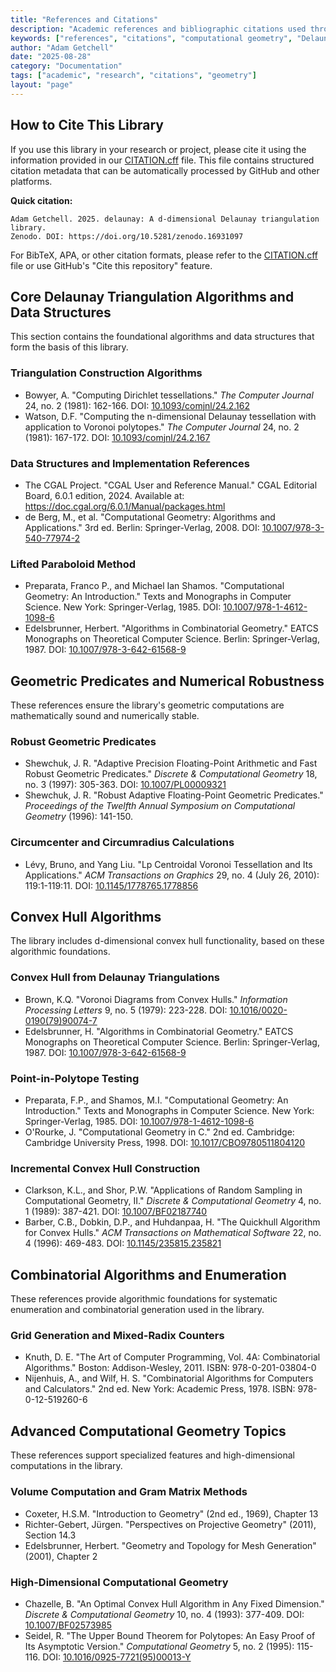 ```yaml
---
title: "References and Citations"
description: "Academic references and bibliographic citations used throughout the delaunay library"
keywords: ["references", "citations", "computational geometry", "Delaunay triangulation", "bibliography"]
author: "Adam Getchell"
date: "2025-08-28"
category: "Documentation"
tags: ["academic", "research", "citations", "geometry"]
layout: "page"
---
```


## How to Cite This Library

If you use this library in your research or project, please cite it using the information provided in our
[CITATION.cff](CITATION.cff) file. This file contains structured citation metadata that can be automatically
processed by GitHub and other platforms.

**Quick citation:**

```text
Adam Getchell. 2025. delaunay: A d-dimensional Delaunay triangulation library.
Zenodo. DOI: https://doi.org/10.5281/zenodo.16931097
```

For BibTeX, APA, or other citation formats, please refer to the [CITATION.cff](CITATION.cff) file or use
GitHub's "Cite this repository" feature.

## Core Delaunay Triangulation Algorithms and Data Structures

This section contains the foundational algorithms and data structures that form the basis of this library.

### Triangulation Construction Algorithms

- Bowyer, A. "Computing Dirichlet tessellations." *The Computer Journal* 24, no. 2 (1981): 162-166.
  DOI: [10.1093/comjnl/24.2.162](https://doi.org/10.1093/comjnl/24.2.162)
- Watson, D.F. "Computing the n-dimensional Delaunay tessellation with application to Voronoi polytopes."
  *The Computer Journal* 24, no. 2 (1981): 167-172. DOI: [10.1093/comjnl/24.2.167](https://doi.org/10.1093/comjnl/24.2.167)

### Data Structures and Implementation References

- The CGAL Project. "CGAL User and Reference Manual." CGAL Editorial Board, 6.0.1 edition, 2024.
  Available at: <https://doc.cgal.org/6.0.1/Manual/packages.html>
- de Berg, M., et al. "Computational Geometry: Algorithms and Applications." 3rd ed. Berlin: Springer-Verlag, 2008.
  DOI: [10.1007/978-3-540-77974-2](https://doi.org/10.1007/978-3-540-77974-2)

### Lifted Paraboloid Method

- Preparata, Franco P., and Michael Ian Shamos. "Computational Geometry: An Introduction."
  Texts and Monographs in Computer Science. New York: Springer-Verlag, 1985.
  DOI: [10.1007/978-1-4612-1098-6](https://doi.org/10.1007/978-1-4612-1098-6)
- Edelsbrunner, Herbert. "Algorithms in Combinatorial Geometry."
  EATCS Monographs on Theoretical Computer Science. Berlin: Springer-Verlag, 1987.
  DOI: [10.1007/978-3-642-61568-9](https://doi.org/10.1007/978-3-642-61568-9)

## Geometric Predicates and Numerical Robustness

These references ensure the library's geometric computations are mathematically sound and numerically stable.

### Robust Geometric Predicates

- Shewchuk, J. R. "Adaptive Precision Floating-Point Arithmetic and Fast Robust Geometric Predicates."
  *Discrete & Computational Geometry* 18, no. 3 (1997): 305-363. DOI: [10.1007/PL00009321](https://doi.org/10.1007/PL00009321)
- Shewchuk, J. R. "Robust Adaptive Floating-Point Geometric Predicates."
  *Proceedings of the Twelfth Annual Symposium on Computational Geometry* (1996): 141-150.

### Circumcenter and Circumradius Calculations

- Lévy, Bruno, and Yang Liu. "Lp Centroidal Voronoi Tessellation and Its Applications."
  *ACM Transactions on Graphics* 29, no. 4 (July 26, 2010): 119:1-119:11.
  DOI: [10.1145/1778765.1778856](https://doi.org/10.1145/1778765.1778856)

## Convex Hull Algorithms

The library includes d-dimensional convex hull functionality, based on these algorithmic foundations.

### Convex Hull from Delaunay Triangulations

- Brown, K.Q. "Voronoi Diagrams from Convex Hulls." *Information Processing Letters* 9, no. 5 (1979): 223-228.
  DOI: [10.1016/0020-0190(79)90074-7](https://doi.org/10.1016/0020-0190(79)90074-7)
- Edelsbrunner, H. "Algorithms in Combinatorial Geometry."
  EATCS Monographs on Theoretical Computer Science. Berlin: Springer-Verlag, 1987.
  DOI: [10.1007/978-3-642-61568-9](https://doi.org/10.1007/978-3-642-61568-9)

### Point-in-Polytope Testing

- Preparata, F.P., and Shamos, M.I. "Computational Geometry: An Introduction."
  Texts and Monographs in Computer Science. New York: Springer-Verlag, 1985.
  DOI: [10.1007/978-1-4612-1098-6](https://doi.org/10.1007/978-1-4612-1098-6)
- O'Rourke, J. "Computational Geometry in C." 2nd ed. Cambridge: Cambridge University Press, 1998.
  DOI: [10.1017/CBO9780511804120](https://doi.org/10.1017/CBO9780511804120)

### Incremental Convex Hull Construction

- Clarkson, K.L., and Shor, P.W. "Applications of Random Sampling in Computational Geometry, II."
  *Discrete & Computational Geometry* 4, no. 1 (1989): 387-421. DOI: [10.1007/BF02187740](https://doi.org/10.1007/BF02187740)
- Barber, C.B., Dobkin, D.P., and Huhdanpaa, H. "The Quickhull Algorithm for Convex Hulls."
  *ACM Transactions on Mathematical Software* 22, no. 4 (1996): 469-483. DOI: [10.1145/235815.235821](https://doi.org/10.1145/235815.235821)

## Combinatorial Algorithms and Enumeration

These references provide algorithmic foundations for systematic enumeration and combinatorial generation used in the library.

### Grid Generation and Mixed-Radix Counters

- Knuth, D. E. "The Art of Computer Programming, Vol. 4A: Combinatorial Algorithms." Boston: Addison-Wesley, 2011.
  ISBN: 978-0-201-03804-0
- Nijenhuis, A., and Wilf, H. S. "Combinatorial Algorithms for Computers and Calculators." 2nd ed. New York: Academic Press, 1978.
  ISBN: 978-0-12-519260-6

## Advanced Computational Geometry Topics

These references support specialized features and high-dimensional computations in the library.

### Volume Computation and Gram Matrix Methods

- Coxeter, H.S.M. "Introduction to Geometry" (2nd ed., 1969), Chapter 13
- Richter-Gebert, Jürgen. "Perspectives on Projective Geometry" (2011), Section 14.3
- Edelsbrunner, Herbert. "Geometry and Topology for Mesh Generation" (2001), Chapter 2

### High-Dimensional Computational Geometry

- Chazelle, B. "An Optimal Convex Hull Algorithm in Any Fixed Dimension."
  *Discrete & Computational Geometry* 10, no. 4 (1993): 377-409. DOI: [10.1007/BF02573985](https://doi.org/10.1007/BF02573985)
- Seidel, R. "The Upper Bound Theorem for Polytopes: An Easy Proof of Its Asymptotic Version."
  *Computational Geometry* 5, no. 2 (1995): 115-116. DOI: [10.1016/0925-7721(95)00013-Y](https://doi.org/10.1016/0925-7721(95)00013-Y)
